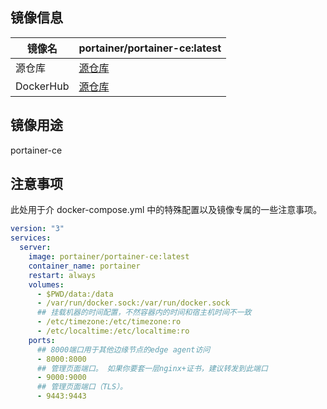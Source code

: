 <!-- images information template  -->

## 镜像信息

| 镜像名    | portainer/portainer-ce:latest   |
| --------- | ------------------------------- |
| 源仓库    | [源仓库](https://github.com)    |
| DockerHub | [源仓库](https://dockerhub.com) |

## 镜像用途

portainer-ce

## 注意事项

此处用于介 docker-compose.yml 中的特殊配置以及镜像专属的一些注意事项。

```yml
version: "3"
services:
  server:
    image: portainer/portainer-ce:latest
    container_name: portainer
    restart: always
    volumes:
      - $PWD/data:/data 
      - /var/run/docker.sock:/var/run/docker.sock
      ## 挂载机器的时间配置，不然容器内的时间和宿主机时间不一致
      - /etc/timezone:/etc/timezone:ro
      - /etc/localtime:/etc/localtime:ro
    ports:
      ## 8000端口用于其他边缘节点的edge agent访问 
      - 8000:8000
      ## 管理页面端口。 如果你要套一层nginx+证书，建议转发到此端口
      - 9000:9000
      ## 管理页面端口（TLS）。 
      - 9443:9443
```
